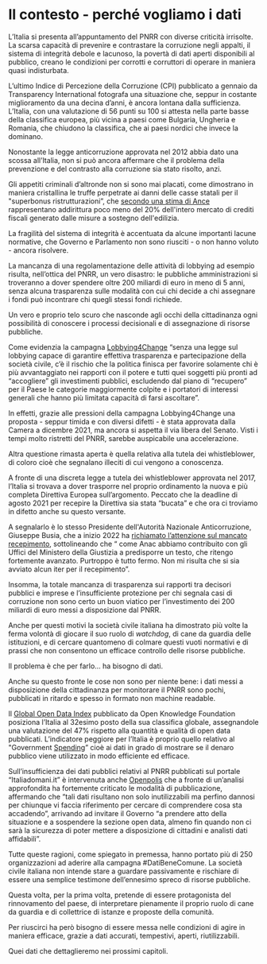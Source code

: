 # Il contesto - perché vogliamo i dati

L’Italia si presenta all’appuntamento del PNRR con diverse criticità irrisolte. La scarsa capacità di prevenire e contrastare la corruzione negli appalti, il sistema di integrità debole e lacunoso, la povertà di dati aperti disponibili al pubblico, creano le condizioni per corrotti e corruttori di operare in maniera quasi indisturbata.

L’ultimo Indice di Percezione della Corruzione (CPI) pubblicato a gennaio da Transparency International fotografa una situazione che, seppur in costante miglioramento da una decina d’anni, è ancora lontana dalla sufficienza. L’Italia, con una valutazione di 56 punti su 100 si attesta nella parte basse della classifica europea, più vicina a paesi come Bulgaria, Ungheria e Romania, che chiudono la classifica, che ai paesi nordici che invece la dominano.

Nonostante la legge anticorruzione approvata nel 2012 abbia dato una scossa all’Italia, non si può ancora affermare che il problema della prevenzione e del contrasto alla corruzione sia stato risolto, anzi.

Gli appetiti criminali d’altronde non si sono mai placati, come dimostrano in maniera cristallina le truffe perpetrate ai danni delle casse statali per il "superbonus ristrutturazioni”, che [secondo una stima di Ance](https://www.ilfattoquotidiano.it/2022/02/05/superbonus-le-truffe-a-danno-delle-casse-pubbliche-che-mettono-a-rischio-tutto-il-settore-un-euro-ogni-cinque-da-opere-fasulle/6481894/) rappresentano addirittura poco meno del 20% dell'intero mercato di crediti fiscali generato dalle misure a sostegno dell'edilizia.

La fragilità del sistema di integrità è accentuata da alcune importanti lacune normative, che Governo e Parlamento non sono riusciti - o non hanno voluto - ancora risolvere.

La mancanza di una regolamentazione delle attività di lobbying ad esempio risulta, nell’ottica del PNRR, un vero disastro: le pubbliche amministrazioni si troveranno a dover spendere oltre 200 miliardi di euro in meno di 5 anni, senza alcuna trasparenza sulle modalità con cui chi decide a chi assegnare i fondi può incontrare chi quegli stessi fondi richiede.

Un vero e proprio telo scuro che nasconde agli occhi della cittadinanza ogni possibilità di conoscere i processi decisionali e di assegnazione di risorse pubbliche.

Come evidenzia la campagna [Lobbying4Change](https://www.thegoodlobby.it/comunicato-stampa/lobbying4change-nasce-la-coalizione/) “senza una legge sul lobbying capace di garantire effettiva trasparenza e partecipazione della società civile, c’è il rischio che la politica finisca per favorire solamente chi è più avvantaggiato nei rapporti con il potere e tutti quei soggetti più pronti ad “accogliere” gli investimenti pubblici, escludendo dal piano di “recupero” per il Paese le categorie maggiormente colpite e i portatori di interessi generali che hanno più limitata capacità di farsi ascoltare”.

In effetti, grazie alle pressioni della campagna Lobbying4Change una proposta - seppur timida e con diversi difetti - è stata approvata dalla Camera a dicembre 2021, ma ancora si aspetta il via libera del Senato. Visti i tempi molto ristretti del PNRR, sarebbe auspicabile una accelerazione.

Altra questione rimasta aperta è quella relativa alla tutela dei whistleblower, di coloro cioè che segnalano illeciti di cui vengono a conoscenza.

A fronte di una discreta legge a tutela dei whistleblower approvata nel 2017, l’Italia si trovava a dover trasporre nel proprio ordinamento la nuova e più completa Direttiva Europea sull’argomento. Peccato che la deadline di agosto 2021 per recepire la Direttiva sia stata “bucata” e che ora ci troviamo in difetto anche su questo versante.

A segnalarlo è lo stesso Presidente dell'Autorità Nazionale Anticorruzione, Giuseppe Busia, che a inizio 2022 ha [richiamato l’attenzione sul mancato recepimento](https://www.anticorruzione.it/-/il-presidente-di-anac-busia-italia-inadempiente-nella-tutela-del-whistleblowing-), sottolineando che “ come Anac abbiamo contribuito con gli Uffici del Ministero della Giustizia a predisporre un testo, che ritengo fortemente avanzato. Purtroppo è tutto fermo. Non mi risulta che si sia avviato alcun iter per il recepimento”.

Insomma, la totale mancanza di trasparenza sui rapporti tra decisori pubblici e imprese e l’insufficiente protezione per chi segnala casi di corruzione non sono certo un buon viatico per l’investimento dei 200 miliardi di euro messi a disposizione dal PNRR.

Anche per questi motivi la società civile italiana ha dimostrato più volte la ferma volontà di giocare il suo ruolo di *watchdog*, di cane da guardia delle istituzioni, e di cercare quantomeno di colmare questi vuoti normativi e di prassi che non consentono un efficace controllo delle risorse pubbliche.

Il problema è che per farlo… ha bisogno di dati.

Anche su questo fronte le cose non sono per niente bene: i dati messi a disposizione della cittadinanza per monitorare il PNRR sono pochi, pubblicati in ritardo e spesso in formato non machine readable.

Il [Global Open Data Index](https://index.okfn.org/place/) pubblicato da Open Knowledge Foundation posiziona l’Italia al 32esimo posto della sua classifica globale, assegnandole una valutazione del 47% rispetto alla quantità e qualità di open data pubblicati. L’indicatore peggiore per l’Italia è proprio quello relativo al "Government [Spending](https://index.okfn.org/dataset/spending)” cioè ai dati in grado di mostrare se il denaro pubblico viene utilizzato in modo efficiente ed efficace.

Sull’insufficienza dei dati pubblici relativi al PNRR pubblicati sul portale “Italiadomani.it” è intervenuta anche [Openpolis](https://www.openpolis.it/perche-gli-open-data-del-governo-sul-pnrr-non-hanno-dignita-di-pubblicazione/) che a fronte di un’analisi approfondita ha fortemente criticato le modalità di pubblicazione, affermando che “tali dati risultano non solo inutilizzabili ma perfino dannosi per chiunque vi faccia riferimento per cercare di comprendere cosa sta accadendo”, arrivando ad invitare il Governo “a prendere atto della situazione e a sospendere la sezione open data, almeno fin quando non ci sarà la sicurezza di poter mettere a disposizione di cittadini e analisti dati affidabili”.

Tutte queste ragioni, come spiegato in premessa, hanno portato più di 250 organizzazioni ad aderire alla campagna \#DatiBeneComune. La società civile italiana non intende stare a guardare passivamente e rischiare di essere una semplice testimone dell’ennesimo spreco di risorse pubbliche.

Questa volta, per la prima volta, pretende di essere protagonista del rinnovamento del paese, di interpretare pienamente il proprio ruolo di cane da guardia e di collettrice di istanze e proposte della comunità.

Per riuscirci ha però bisogno di essere messa nelle condizioni di agire in maniera efficace, grazie a dati accurati, tempestivi, aperti, riutilizzabili.

Quei dati che dettaglieremo nei prossimi capitoli.

